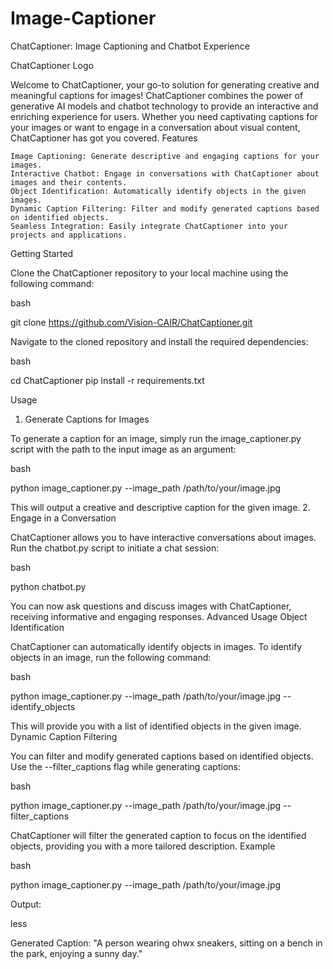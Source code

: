 # Image-Captioner

ChatCaptioner: Image Captioning and Chatbot Experience

ChatCaptioner Logo

Welcome to ChatCaptioner, your go-to solution for generating creative and meaningful captions for images! ChatCaptioner combines the power of generative AI models and chatbot technology to provide an interactive and enriching experience for users. Whether you need captivating captions for your images or want to engage in a conversation about visual content, ChatCaptioner has got you covered.
Features

    Image Captioning: Generate descriptive and engaging captions for your images.
    Interactive Chatbot: Engage in conversations with ChatCaptioner about images and their contents.
    Object Identification: Automatically identify objects in the given images.
    Dynamic Caption Filtering: Filter and modify generated captions based on identified objects.
    Seamless Integration: Easily integrate ChatCaptioner into your projects and applications.

Getting Started

Clone the ChatCaptioner repository to your local machine using the following command:

bash

git clone https://github.com/Vision-CAIR/ChatCaptioner.git

Navigate to the cloned repository and install the required dependencies:

bash

cd ChatCaptioner
pip install -r requirements.txt

Usage
1. Generate Captions for Images

To generate a caption for an image, simply run the image_captioner.py script with the path to the input image as an argument:

bash

python image_captioner.py --image_path /path/to/your/image.jpg

This will output a creative and descriptive caption for the given image.
2. Engage in a Conversation

ChatCaptioner allows you to have interactive conversations about images. Run the chatbot.py script to initiate a chat session:

bash

python chatbot.py

You can now ask questions and discuss images with ChatCaptioner, receiving informative and engaging responses.
Advanced Usage
Object Identification

ChatCaptioner can automatically identify objects in images. To identify objects in an image, run the following command:

bash

python image_captioner.py --image_path /path/to/your/image.jpg --identify_objects

This will provide you with a list of identified objects in the given image.
Dynamic Caption Filtering

You can filter and modify generated captions based on identified objects. Use the --filter_captions flag while generating captions:

bash

python image_captioner.py --image_path /path/to/your/image.jpg --filter_captions

ChatCaptioner will filter the generated caption to focus on the identified objects, providing you with a more tailored description.
Example

bash

python image_captioner.py --image_path /path/to/your/image.jpg

Output:

less

Generated Caption: "A person wearing ohwx sneakers, sitting on a bench in the park, enjoying a sunny day."

